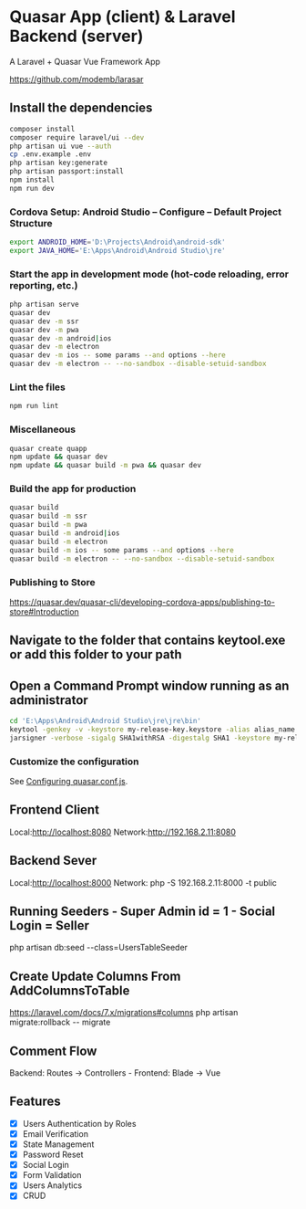 # Quasar App (client) & Laravel Backend (server)

A Laravel + Quasar Vue Framework App

<https://github.com/modemb/larasar>

## Install the dependencies

```bash
composer install
composer require laravel/ui --dev
php artisan ui vue --auth
cp .env.example .env
php artisan key:generate
php artisan passport:install
npm install
npm run dev
```
### Cordova Setup: Android Studio – Configure – Default Project Structure

```bash
export ANDROID_HOME='D:\Projects\Android\android-sdk'
export JAVA_HOME='E:\Apps\Android\Android Studio\jre'
```

### Start the app in development mode (hot-code reloading, error reporting, etc.)

```bash
php artisan serve
quasar dev
quasar dev -m ssr
quasar dev -m pwa
quasar dev -m android|ios
quasar dev -m electron
quasar dev -m ios -- some params --and options --here
quasar dev -m electron -- --no-sandbox --disable-setuid-sandbox
```

### Lint the files

```bash
npm run lint
```

### Miscellaneous

```bash
quasar create quapp
npm update && quasar dev
npm update && quasar build -m pwa && quasar dev
```

### Build the app for production

```bash
quasar build
quasar build -m ssr
quasar build -m pwa
quasar build -m android|ios
quasar build -m electron
quasar build -m ios -- some params --and options --here
quasar build -m electron -- --no-sandbox --disable-setuid-sandbox
```

### Publishing to Store

<https://quasar.dev/quasar-cli/developing-cordova-apps/publishing-to-store#Introduction>

## Navigate to the folder that contains keytool.exe or add this folder to your path

## Open a Command Prompt window running as an administrator

```bash
cd 'E:\Apps\Android\Android Studio\jre\jre\bin'
keytool -genkey -v -keystore my-release-key.keystore -alias alias_name -keyalg RSA -keysize 2048 -validity 20000
jarsigner -verbose -sigalg SHA1withRSA -digestalg SHA1 -keystore my-release-key.keystore 'D:\Projects\wamp\www\larasar\dist\cordova\android\apk\release' alias_name
```

### Customize the configuration

See [Configuring quasar.conf.js](https://quasar.dev/quasar-cli/quasar-conf-js).

## Frontend Client

Local:<http://localhost:8080>
Network:<http://192.168.2.11:8080>

## Backend Sever

Local:<http://localhost:8000>
Network: php -S 192.168.2.11:8000 -t public

## Running Seeders - Super Admin id = 1 - Social Login = Seller

php artisan db:seed --class=UsersTableSeeder

## Create Update Columns From AddColumnsToTable

https://laravel.com/docs/7.x/migrations#columns
php artisan migrate:rollback -- migrate

## Comment Flow

Backend: Routes -> Controllers - Frontend: Blade -> Vue

## Features

- [x] Users Authentication by Roles
- [x] Email Verification
- [x] State Management
- [x] Password Reset 
- [x] Social Login
- [x] Form Validation
- [x] Users Analytics
- [x] CRUD
